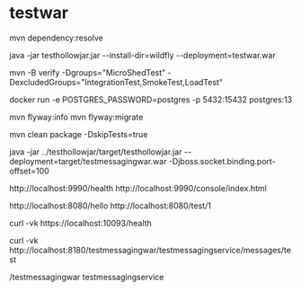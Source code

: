 # testwar

mvn dependency:resolve

java -jar testhollowjar.jar --install-dir=wildfly --deployment=testwar.war

mvn -B verify -Dgroups="MicroShedTest" -DexcludedGroups="IntegrationTest,SmokeTest,LoadTest"

docker run -e POSTGRES_PASSWORD=postgres -p 5432:15432 postgres:13

mvn flyway:info
mvn flyway:migrate

mvn clean package -DskipTests=true

java -jar ../testhollowjar/target/testhollowjar.jar --deployment=target/testmessagingwar.war -Djboss.socket.binding.port-offset=100

http://localhost:9990/health
http://localhost:9990/console/index.html

http://localhost:8080/hello
http://localhost:8080/test/1

curl -vk https://localhost:10093/health

curl -vk http://localhost:8180/testmessagingwar/testmessagingservice/messages/test


/testmessagingwar
testmessagingservice
